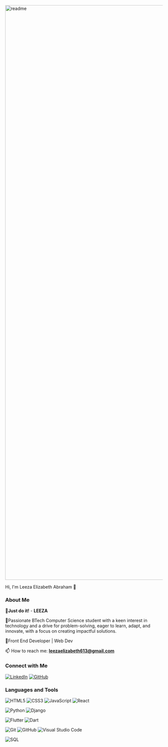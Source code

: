 
<img width="1834" alt="readme" src="https://github.com/leaish613/leaish613/assets/146575698/f151002d-7c64-4d41-a7d4-1bacad7d466a">

Hi, I'm Leeza Elizabeth Abraham 👋

### About Me

🔭**Just do it!** - **LEEZA** 

🌱Passionate BTech Computer Science student with a keen interest in technology and a drive for problem-solving, eager to learn, adapt, and innovate, with a focus on creating impactful solutions.

🤔Front End Developer | Web Dev 

📫 How to reach me: **leezaelizabeth613@gmail.com** 
<!-- - Passionate about **Python** and working in **Data Engineering** -->

<!-- - I love to help people and grow as a community
- Interests: Gym and Badminton -->


### Connect with Me

<!-- [![Portfolio](https://img.shields.io/badge/Portfolio-Website-blue)](https://nibinpsreenivas.github.io/Portfolio-Website-Using-React_deploy/) -->
[![LinkedIn](https://img.shields.io/badge/LinkedIn-Profile-blue)](https://www.linkedin.com/in/leeza-elizabeth-abraham-a71438291/)
[![GitHub](https://img.shields.io/badge/GitHub-Profile-blue)](https://github.com/leaish613/)
### Languages and Tools

![HTML5](https://img.shields.io/badge/-HTML5-333333?style=flat&logo=html5)
![CSS3](https://img.shields.io/badge/-CSS3-333333?style=flat&logo=css3)
![JavaScript](https://img.shields.io/badge/-JavaScript-333333?style=flat&logo=javascript)
![React](https://img.shields.io/badge/-React-333333?style=flat&logo=react) 

![Python](https://img.shields.io/badge/-Python-333333?style=flat&logo=python)
![Django](https://img.shields.io/badge/-Django-333333?style=flat&logo=django)

![Flutter](https://img.shields.io/badge/-Flutter-333333?style=flat&logo=flutter)
![Dart](https://img.shields.io/badge/-Dart-333333?style=flat&logo=dart)


![Git](https://img.shields.io/badge/-Git-333333?style=flat&logo=git)
![GitHub](https://img.shields.io/badge/-GitHub-333333?style=flat&logo=github)
![Visual Studio Code](https://img.shields.io/badge/-VS%20Code-333333?style=flat&logo=visual-studio-code)

![SQL](https://img.shields.io/badge/-SQL-333333?style=flat&logo=postgresql)

<!-- ![TypeScript](https://img.shields.io/badge/-TypeScript-333333?style=flat&logo=typescript) -->

<!-- <!-- ![Node.js](https://img.shields.io/badge/-Node.js-333333?style=flat&logo=node.js) -->


<!-- ![Sass](https://img.shields.io/badge/-Sass-333333?style=flat&logo=sass) -->

<!-- ![Jupyter](https://img.shields.io/badge/-Jupyter-333333?style=flat&logo=jupyter) -->

<!-- ![Docker](https://img.shields.io/badge/-Docker-333333?style=flat&logo=docker)
![Kubernetes](https://img.shields.io/badge/-Kubernetes-333333?style=flat&logo=kubernetes) -->

<!-- ### Coding Profiles

[![HackerRank](https://img.shields.io/badge/HackerRank-Profile-brightgreen)](https://www.hackerrank.com/leezaelizabethabraham)

### My Workspace

- **Editor**: VS Code
- **OS**: Windows 10
- **Keyboard**: Logitech K380
- **Mouse**: Logitech M337

### GitHub Stats

![Leeza's GitHub Stats](https://github-readme-stats.vercel.app/api?username=nibinpsreenivas&show_icons=true&theme=radical) -->
